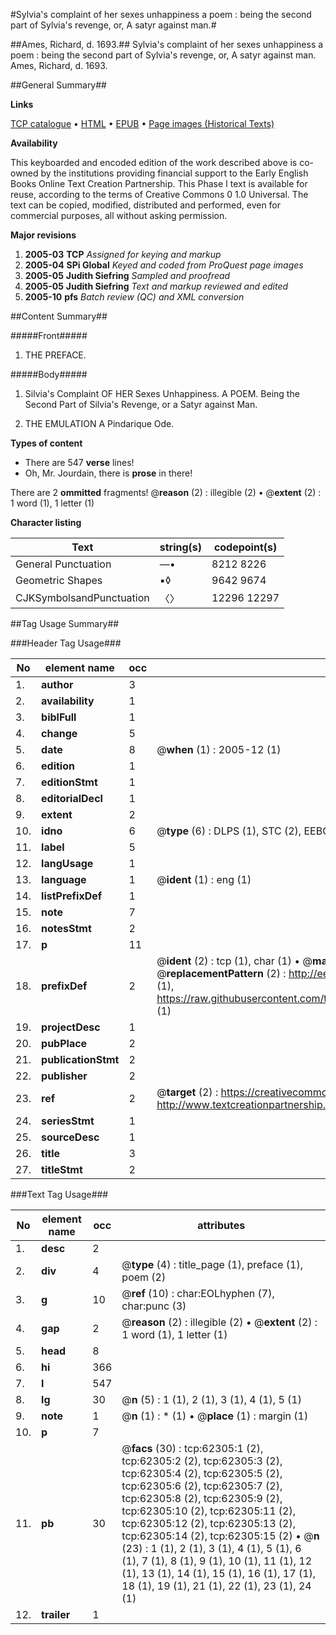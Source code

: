#Sylvia's complaint of her sexes unhappiness a poem : being the second part of Sylvia's revenge, or, A satyr against man.#

##Ames, Richard, d. 1693.##
Sylvia's complaint of her sexes unhappiness a poem : being the second part of Sylvia's revenge, or, A satyr against man.
Ames, Richard, d. 1693.

##General Summary##

**Links**

[TCP catalogue](http://www.ota.ox.ac.uk/tcp/)  • 
[HTML](http://tei.it.ox.ac.uk/tcp/Texts-HTML/free/A69/A69453.html)  • 
[EPUB](http://tei.it.ox.ac.uk/tcp/Texts-EPUB/free/A69/A69453.epub) • 
[Page images (Historical Texts)](https://data.historicaltexts.jisc.ac.uk/view?pubId=eebo-12488042e&pageId=eebo-12488042e-62305-1)

**Availability**

This keyboarded and encoded edition of the
	       work described above is co-owned by the institutions
	       providing financial support to the Early English Books
	       Online Text Creation Partnership. This Phase I text is
	       available for reuse, according to the terms of Creative
	       Commons 0 1.0 Universal. The text can be copied,
	       modified, distributed and performed, even for
	       commercial purposes, all without asking permission.

**Major revisions**

1. __2005-03__ __TCP__ *Assigned for keying and markup*
1. __2005-04__ __SPi Global__ *Keyed and coded from ProQuest page images*
1. __2005-05__ __Judith Siefring__ *Sampled and proofread*
1. __2005-05__ __Judith Siefring__ *Text and markup reviewed and edited*
1. __2005-10__ __pfs__ *Batch review (QC) and XML conversion*

##Content Summary##

#####Front#####

1. THE PREFACE.

#####Body#####

1. Silvia's Complaint OF HER Sexes Unhappiness. A POEM. Being the Second Part of Silvia's Revenge, or a Satyr against Man.

1. THE EMULATION A Pindarique Ode.

**Types of content**

  * There are 547 **verse** lines!
  * Oh, Mr. Jourdain, there is **prose** in there!

There are 2 **ommitted** fragments! 
 @__reason__ (2) : illegible (2)  •  @__extent__ (2) : 1 word (1), 1 letter (1)

**Character listing**


|Text|string(s)|codepoint(s)|
|---|---|---|
|General Punctuation|—•|8212 8226|
|Geometric Shapes|▪◊|9642 9674|
|CJKSymbolsandPunctuation|〈〉|12296 12297|

##Tag Usage Summary##

###Header Tag Usage###

|No|element name|occ|attributes|
|---|---|---|---|
|1.|__author__|3||
|2.|__availability__|1||
|3.|__biblFull__|1||
|4.|__change__|5||
|5.|__date__|8| @__when__ (1) : 2005-12 (1)|
|6.|__edition__|1||
|7.|__editionStmt__|1||
|8.|__editorialDecl__|1||
|9.|__extent__|2||
|10.|__idno__|6| @__type__ (6) : DLPS (1), STC (2), EEBO-CITATION (1), OCLC (1), VID (1)|
|11.|__label__|5||
|12.|__langUsage__|1||
|13.|__language__|1| @__ident__ (1) : eng (1)|
|14.|__listPrefixDef__|1||
|15.|__note__|7||
|16.|__notesStmt__|2||
|17.|__p__|11||
|18.|__prefixDef__|2| @__ident__ (2) : tcp (1), char (1)  •  @__matchPattern__ (2) : ([0-9\-]+):([0-9IVX]+) (1), (.+) (1)  •  @__replacementPattern__ (2) : http://eebo.chadwyck.com/downloadtiff?vid=$1&page=$2 (1), https://raw.githubusercontent.com/textcreationpartnership/Texts/master/tcpchars.xml#$1 (1)|
|19.|__projectDesc__|1||
|20.|__pubPlace__|2||
|21.|__publicationStmt__|2||
|22.|__publisher__|2||
|23.|__ref__|2| @__target__ (2) : https://creativecommons.org/publicdomain/zero/1.0/ (1), http://www.textcreationpartnership.org/docs/. (1)|
|24.|__seriesStmt__|1||
|25.|__sourceDesc__|1||
|26.|__title__|3||
|27.|__titleStmt__|2||


###Text Tag Usage###

|No|element name|occ|attributes|
|---|---|---|---|
|1.|__desc__|2||
|2.|__div__|4| @__type__ (4) : title_page (1), preface (1), poem (2)|
|3.|__g__|10| @__ref__ (10) : char:EOLhyphen (7), char:punc (3)|
|4.|__gap__|2| @__reason__ (2) : illegible (2)  •  @__extent__ (2) : 1 word (1), 1 letter (1)|
|5.|__head__|8||
|6.|__hi__|366||
|7.|__l__|547||
|8.|__lg__|30| @__n__ (5) : 1 (1), 2 (1), 3 (1), 4 (1), 5 (1)|
|9.|__note__|1| @__n__ (1) : * (1)  •  @__place__ (1) : margin (1)|
|10.|__p__|7||
|11.|__pb__|30| @__facs__ (30) : tcp:62305:1 (2), tcp:62305:2 (2), tcp:62305:3 (2), tcp:62305:4 (2), tcp:62305:5 (2), tcp:62305:6 (2), tcp:62305:7 (2), tcp:62305:8 (2), tcp:62305:9 (2), tcp:62305:10 (2), tcp:62305:11 (2), tcp:62305:12 (2), tcp:62305:13 (2), tcp:62305:14 (2), tcp:62305:15 (2)  •  @__n__ (23) : 1 (1), 2 (1), 3 (1), 4 (1), 5 (1), 6 (1), 7 (1), 8 (1), 9 (1), 10 (1), 11 (1), 12 (1), 13 (1), 14 (1), 15 (1), 16 (1), 17 (1), 18 (1), 19 (1), 21 (1), 22 (1), 23 (1), 24 (1)|
|12.|__trailer__|1||
